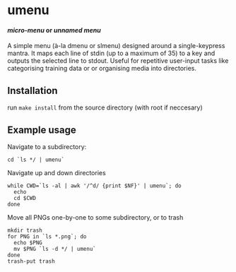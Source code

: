 # umenu
#### *micro-menu* or *unnamed menu*
A simple menu (à-la dmenu or slmenu) designed around a single-keypress mantra. It maps each line of stdin (up to a maximum of 35) to a key and outputs the selected line to stdout.
Useful for repetitive user-input tasks like categorising training data or or organising media into directories.
## Installation
run `make install` from the source directory (with root if neccesary)
## Example usage
Navigate to a subdirectory:
```shell
cd `ls */ | umenu`
```
Navigate up and down directories
```shell
while CWD=`ls -al | awk '/^d/ {print $NF}' | umenu`; do
  echo
  cd $CWD
done
```
Move all PNGs one-by-one to some subdirectory, or to trash
```shell
mkdir trash
for PNG in `ls *.png`; do
  echo $PNG
  mv $PNG `ls -d */ | umenu`
done
trash-put trash
```
